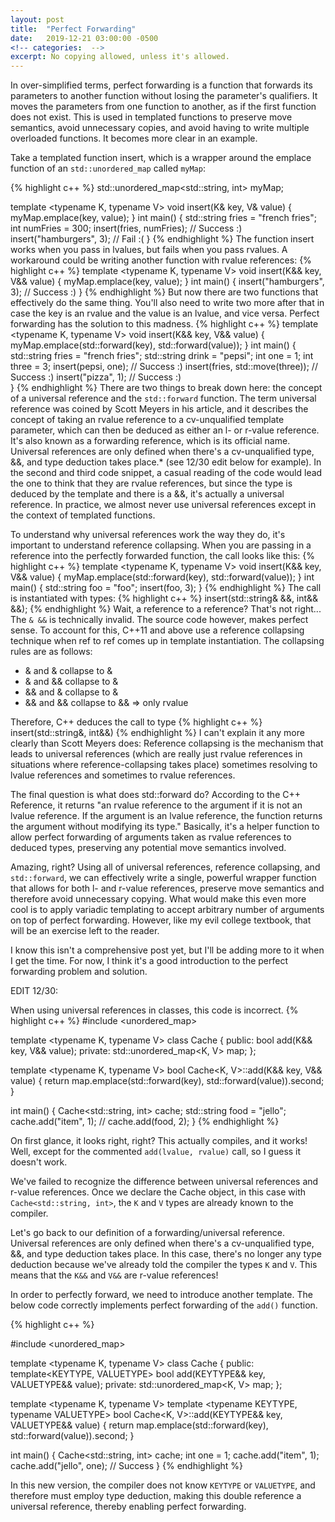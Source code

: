 ```yaml
---
layout: post
title:  "Perfect Forwarding"
date:   2019-12-21 03:00:00 -0500
<!-- categories:  -->
excerpt: No copying allowed, unless it's allowed.
---
```

In over-simplified terms, perfect forwarding is a function that forwards its parameters to another function without losing the parameter's qualifiers. It moves the parameters from one function to another, as if the first function does not exist. This is used in templated functions to preserve move semantics, avoid unnecessary copies, and avoid having to write multiple overloaded functions. It becomes more clear in an example.

Take a templated function insert, which is a wrapper around the emplace function of an `std::unordered_map` called `myMap`:

{% highlight c++ %}
std::unordered_map<std::string, int> myMap;

template <typename K, typename V>
void insert(K& key, V& value) {
    myMap.emplace(key, value);
}
int main() {
    std::string fries = "french fries";
    int numFries = 300;
    insert(fries, numFries);  // Success :)
    insert("hamburgers", 3);  // Fail :(
}
{% endhighlight %}
The function insert works when you pass in lvalues, but fails when you pass rvalues. A workaround could be writing another function with rvalue references:
{% highlight c++ %}
template <typename K, typename V>
void insert(K&& key, V&& value) {
    myMap.emplace(key, value);
}
int main() {
    insert("hamburgers", 3);  // Success :)
}
{% endhighlight %}
But now there are two functions that effectively do the same thing. You'll also need to write two more after that in case the key is an rvalue and the value is an lvalue, and vice versa. Perfect forwarding has the solution to this madness.
{% highlight c++ %}
template <typename K, typename V>
void insert(K&& key, V&& value) {
    myMap.emplace(std::forward<K>(key), std::forward<V>(value));
}
int main() {
    std::string fries = "french fries";
    std::string drink = "pepsi";
    int one = 1;
    int three = 3;
    insert(pepsi, one);               // Success :)
    insert(fries, std::move(three));  // Success :)
    insert("pizza", 1);               // Success :)   
}
{% endhighlight %}
There are two things to break down here: the concept of a universal reference and the `std::forward` function. The term universal reference was coined by Scott Meyers in his article, and it describes the concept of taking an rvalue reference to a cv-unqualified template parameter, which can then be deduced as either an l- or r-value reference. It's also known as a forwarding reference, which is its official name. Universal references are only defined when there's a cv-unqualified type, &&, and type deduction takes place.* (see 12/30 edit below for example). In the second and third code snippet, a casual reading of the code would lead the one to think that they are rvalue references, but since the type is deduced by the template and there is a &&, it's actually a universal reference. In practice, we almost never use universal references except in the context of templated functions.



To understand why universal references work the way they do, it's important to understand reference collapsing. When you are passing in a reference into the perfectly forwarded function, the call looks like this:
{% highlight c++ %}
template <typename K, typename V>
void insert(K&& key, V&& value) {
    myMap.emplace(std::forward<K>(key), std::forward<V>(value));
}
int main() {
    std::string foo = "foo";
    insert(foo, 3);
}
{% endhighlight %}
The call is instantiated with types:
{% highlight c++ %}
insert(std::string& &&, int&& &&);
{% endhighlight %}
Wait, a reference to a reference? That's not right...
The `& &&` is technically invalid.
The source code however, makes perfect sense.
To account for this, C++11 and above use a reference collapsing technique when 
ref to ref comes up in template instantiation. The collapsing rules are as follows:

- & and & collapse to &
- & and && collapse to &
- && and & collapse to &
- && and && collapse to &&  => only rvalue

Therefore, C++ deduces the call to type
{% highlight c++ %}
insert(std::string&, int&&)
{% endhighlight %}
I can't explain it any more clearly than Scott Meyers does: Reference collapsing is the mechanism that leads to universal references (which are really just rvalue references in situations where reference-collapsing takes place) sometimes resolving to lvalue references and sometimes to rvalue references.



The final question is what does std::forward do? According to the C++ Reference, it returns "an rvalue reference to the argument if it is not an lvalue reference. If the argument is an lvalue reference, the function returns the argument without modifying its type." Basically, it's a helper function to allow perfect forwarding of arguments taken as rvalue references to deduced types, preserving any potential move semantics involved.



Amazing, right? Using all of universal references, reference collapsing, and `std::forward`, we can effectively write a single, powerful wrapper function that allows for both l- and r-value references, preserve move semantics and therefore avoid unnecessary copying. What would make this even more cool is to apply variadic templating to accept arbitrary number of arguments on top of perfect forwarding. However, like my evil college textbook, that will be an exercise left to the reader.



I know this isn't a comprehensive post yet, but I'll be adding more to it when I get the time. For now, I think it's a good introduction to the perfect forwarding problem and solution.



EDIT 12/30:

When using universal references in classes, this code is incorrect.
{% highlight c++ %}
#include <unordered_map>

template <typename K, typename V>
class Cache
{
  public:
    bool add(K&& key, V&& value);
  private:
    std::unordered_map<K, V> map;
};

template <typename K, typename V>
bool Cache<K, V>::add(K&& key, V&& value)
{
    return map.emplace(std::forward<K>(key),
                       std::forward<V>(value)).second;
}

int main() {
    Cache<std::string, int> cache;
    std::string food = "jello";
    cache.add("item", 1);
    // cache.add(food, 2);
}
{% endhighlight %}

On first glance, it looks right, right? This actually compiles, and it works! Well, except for the commented `add(lvalue, rvalue)` call, so I guess it doesn't work.



We've failed to recognize the difference between universal references and r-value references. Once we declare the Cache object, in this case with `Cache<std::string, int>`, the `K` and `V` types are already known to the compiler.



Let's go back to our definition of a forwarding/universal reference. Universal references are only defined when there's a cv-unqualified type, &&, and type deduction takes place. In this case, there's no longer any type deduction because we've already told the compiler the types `K` and `V`. This means that the `K&&` and `V&&` are r-value references!



In order to perfectly forward, we need to introduce another template. The below code correctly implements perfect forwarding of the `add()` function.

{% highlight c++ %}

#include <unordered_map>

template <typename K, typename V>
class Cache
{
  public:
    template<KEYTYPE, VALUETYPE>
    bool add(KEYTYPE&& key, VALUETYPE&& value);
  private:
    std::unordered_map<K, V> map;
};

template <typename K, typename V>
template <typename KEYTYPE, typename VALUETYPE>
bool Cache<K, V>::add(KEYTYPE&& key, VALUETYPE&& value)
{
    return map.emplace(std::forward<KEYTYPE>(key),
                       std::forward<VALUETYPE>(value)).second;
}

int main() {
    Cache<std::string, int> cache;
    int one = 1;
    cache.add("item", 1);
    cache.add("jello", one);  // Success
}
{% endhighlight %}

In this new version, the compiler does not know `KEYTYPE` or `VALUETYPE`, and therefore must employ type deduction, making this double reference a universal reference, thereby enabling perfect forwarding.